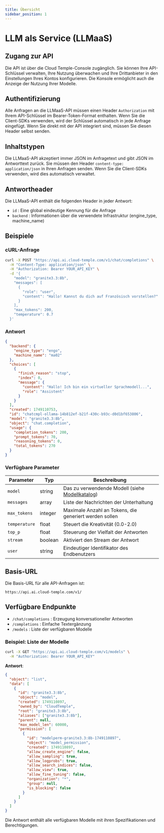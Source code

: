 ```yaml
---
title: Übersicht
sidebar_position: 1
---
```


# LLM als Service (LLMaaS)

## Zugang zur API

Die API ist über die Cloud Temple-Console zugänglich. Sie können Ihre API-Schlüssel verwalten, Ihre Nutzung überwachen und Ihre Drittanbieter in den Einstellungen Ihres Kontos konfigurieren. Die Konsole ermöglicht auch die Anzeige der Nutzung Ihrer Modelle.

## Authentifizierung

Alle Anfragen an die LLMaaS-API müssen einen Header `Authorization` mit Ihrem API-Schlüssel im Bearer-Token-Format enthalten. Wenn Sie die Client-SDKs verwenden, wird der Schlüssel automatisch in jede Anfrage eingefügt. Wenn Sie direkt mit der API integriert sind, müssen Sie diesen Header selbst senden.

## Inhaltstypen

Die LLMaaS-API akzeptiert immer JSON im Anfragetext und gibt JSON im Antworttext zurück. Sie müssen den Header `content-type: application/json` in Ihren Anfragen senden. Wenn Sie die Client-SDKs verwenden, wird dies automatisch verwaltet.

## Antwortheader

Die LLMaaS-API enthält die folgenden Header in jeder Antwort:

- `id` : Eine global eindeutige Kennung für die Anfrage
- `backend` : Informationen über die verwendete Infrastruktur (engine_type, machine_name)

## Beispiele

### cURL-Anfrage
```bash
curl -X POST "https://api.ai.cloud-temple.com/v1/chat/completions" \
  -H "Content-Type: application/json" \
  -H "Authorization: Bearer YOUR_API_KEY" \
  -d '{
    "model": "granite3.3:8b",
    "messages": [
      {
        "role": "user", 
        "content": "Hallo! Kannst du dich auf Französisch vorstellen?"
      }
    ],
    "max_tokens": 200,
    "temperature": 0.7
  }'
```

### Antwort
```json
{
  "backend": {
    "engine_type": "engo",
    "machine_name": "ma02"
  },
  "choices": [
    {
      "finish_reason": "stop",
      "index": 0,
      "message": {
        "content": "Hallo! Ich bin ein virtueller Sprachmodell...",
        "role": "Assistent"
      }
    }
  ],
  "created": 1749110753,
  "id": "chatcmpl-ollama-14b812ef-b21f-430c-b93c-d0d1bf653806",
  "model": "granite3.3:8b",
  "object": "chat.completion",
  "usage": {
    "completion_tokens": 200,
    "prompt_tokens": 70,
    "reasoning_tokens": 0,
    "total_tokens": 270
  }
}
```

### Verfügbare Parameter

| Parameter     | Typ    | Beschreibung                                                   |
| ------------- | ------ | ------------------------------------------------------------- |
| `model`       | string | Das zu verwendende Modell (siehe [Modellkatalog](./models)) |
| `messages`    | array  | Liste der Nachrichten der Unterhaltung                         |
| `max_tokens`  | integer| Maximale Anzahl an Tokens, die generiert werden sollen        |
| `temperature` | float  | Steuert die Kreativität (0.0-2.0)                              |
| `top_p`       | float  | Steuerung der Vielfalt der Antworten                           |
| `stream`      | boolean| Aktiviert den Stream der Antwort                               |
| `user`        | string | Eindeutiger Identifikator des Endbenutzers                     |

## Basis-URL

Die Basis-URL für alle API-Anfragen ist:
```
https://api.ai.cloud-temple.com/v1/
```

## Verfügbare Endpunkte

- `/chat/completions` : Erzeugung konversationeller Antworten
- `/completions` : Einfache Textergänzung
- `/models` : Liste der verfügbaren Modelle

### Beispiel: Liste der Modelle

```bash
curl -X GET "https://api.ai.cloud-temple.com/v1/models" \
  -H "Authorization: Bearer YOUR_API_KEY"
```

**Antwort**:
```json
{
  "object": "list",
  "data": [
    {
      "id": "granite3.3:8b",
      "object": "model",
      "created": 1749110897,
      "owned_by": "CloudTemple",
      "root": "granite3.3:8b",
      "aliases": ["granite3.3:8b"],
      "parent": null,
      "max_model_len": 60000,
      "permission": [
        {
          "id": "modelperm-granite3.3:8b-1749110897",
          "object": "model_permission",
          "created": 1749110897,
          "allow_create_engine": false,
          "allow_sampling": true,
          "allow_logprobs": true,
          "allow_search_indices": false,
          "allow_view": true,
          "allow_fine_tuning": false,
          "organization": "*",
          "group": null,
          "is_blocking": false
        }
      ]
    }
  ]
}
```

Die Antwort enthält alle verfügbaren Modelle mit ihren Spezifikationen und Berechtigungen.